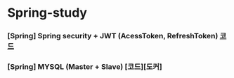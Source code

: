 # Spring-study

### [Spring] Spring security + JWT (AcessToken, RefreshToken) [코드](https://github.com/jsjune/Spring-study/tree/master/jwtRefreshToken)

### [Spring] MYSQL (Master + Slave) [코드][도커]
